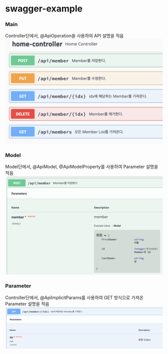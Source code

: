 # swagger-example
### Main
Controller단에서, @ApiOperation을 사용하여 API 설명을 적음
![Image01](./images/image01.png)

### Model
Model단에서, @ApiModel, @ApiModelProperty를 사용하여 Parameter 설명을 적음
![Image02](./images/image02.png)

### Parameter
Controller단에서, @ApiImplicitParams를 사용하여 GET 방식으로 가져온 Parameter 설명을 적음
![Image03](./images/image03.png)